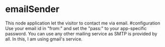 # emailSender
This node application let the visitor to contact me via email.
#configuration
Use your email id in "from:" and set the "pass:" to your app-specific password.
You can use any other mailing service as SMTP is provided by all.
In this, I am using gmail's service.
